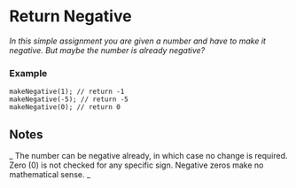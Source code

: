 # Return Negative

_In this simple assignment you are given a number and have to make it negative. But maybe the number is already negative?_

### Example

```
makeNegative(1); // return -1
makeNegative(-5); // return -5
makeNegative(0); // return 0
```

## Notes

_
The number can be negative already, in which case no change is required.
Zero (0) is not checked for any specific sign. Negative zeros make no mathematical sense.
_
